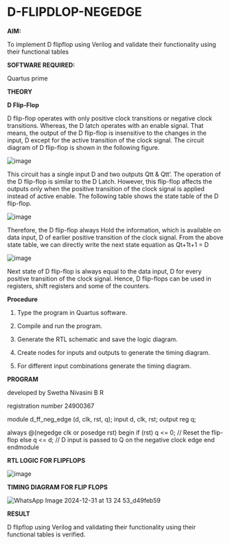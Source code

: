 # D-FLIPDLOP-NEGEDGE

**AIM:**

To implement  D flipflop using Verilog and validate their functionality using their functional tables

**SOFTWARE REQUIRED:**

Quartus prime

**THEORY**

**D Flip-Flop**

D flip-flop operates with only positive clock transitions or negative clock transitions. Whereas, the D latch operates with an enable signal. That means, the output of the D flip-flop is insensitive to the changes in the input, D except for the active transition of the clock signal. The circuit diagram of D flip-flop is shown in the following figure.

![image](https://github.com/naavaneetha/D-FLIPDLOP-NEGEDGE/assets/154305477/48c81fe8-bc3f-40e7-95e2-519fc155ad51)

This circuit has a single input D and two outputs Qtt & Qtt’. The operation of the D flip-flop is similar to the D Latch. However, this flip-flop affects the outputs only when the positive transition of the clock signal is applied instead of active enable. The following table shows the state table of the D flip-flop.

![image](https://github.com/naavaneetha/D-FLIPDLOP-NEGEDGE/assets/154305477/e5f3fda7-68ec-4a3a-a0a4-cf6f9cc4ab55)

Therefore, the D flip-flop always Hold the information, which is available on data input, D of earlier positive transition of the clock signal. From the above state table, we can directly write the next state equation as Qt+1t+1 = D

![image](https://github.com/naavaneetha/D-FLIPDLOP-NEGEDGE/assets/154305477/8592c0d8-2917-4142-91b9-d6c30dd891d2)

Next state of D flip-flop is always equal to the data input, D for every positive transition of the clock signal. Hence, D flip-flops can be used in registers, shift registers and some of the counters.

**Procedure**

1. Type the program in Quartus software.

2. Compile and run the program.

3. Generate the RTL schematic and save the logic diagram.

4. Create nodes for inputs and outputs to generate the timing diagram.

5. For different input combinations generate the timing diagram.

**PROGRAM**



developed by Swetha Nivasini B R





registration number 24900367





  module d_ff_neg_edge (d, clk, rst, q);
  input d, clk, rst;
  output reg q;

  always @(negedge clk or posedge rst) begin
  if (rst)
  q <= 0; // Reset the flip-flop
  else
  q <= d; // D input is passed to Q on the negative clock edge
  end
   endmodule






**RTL LOGIC FOR FLIPFLOPS**



![image](https://github.com/user-attachments/assets/a855e0eb-ea35-487e-bc86-17f22be0d0e5)



**TIMING DIAGRAM FOR FLIP FLOPS**



![WhatsApp Image 2024-12-31 at 13 24 53_d49feb59](https://github.com/user-attachments/assets/0f95beee-076b-4078-a792-6d6726117a2a)




**RESULT**


D flipflop using Verilog and validating their functionality using their functional tables is verified.
